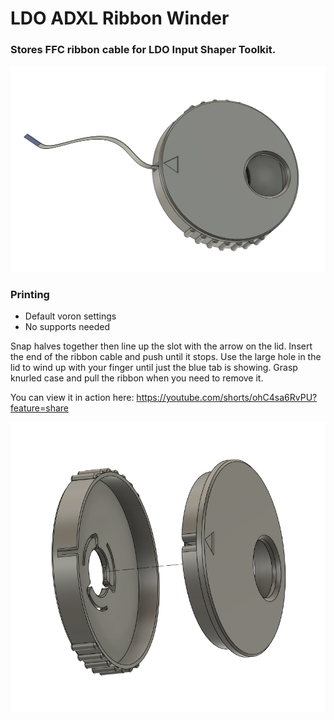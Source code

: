 # LDO ADXL Ribbon Winder
 ### Stores FFC ribbon cable for LDO Input Shaper Toolkit. 

<img src="./Images/winder_w_ffc.png" width=600>

### Printing
  * Default voron settings
  * No supports needed
 
Snap halves together then line up the slot with the arrow on the lid. Insert the end of the ribbon cable and push until it stops. Use the large hole in the lid to wind up with your finger until just the blue tab is showing. Grasp knurled case and pull the ribbon when you need to remove it. 

You can view it in action here: https://youtube.com/shorts/ohC4sa6RvPU?feature=share

<img src="./Images/Winder Exploded.png" width=600>

